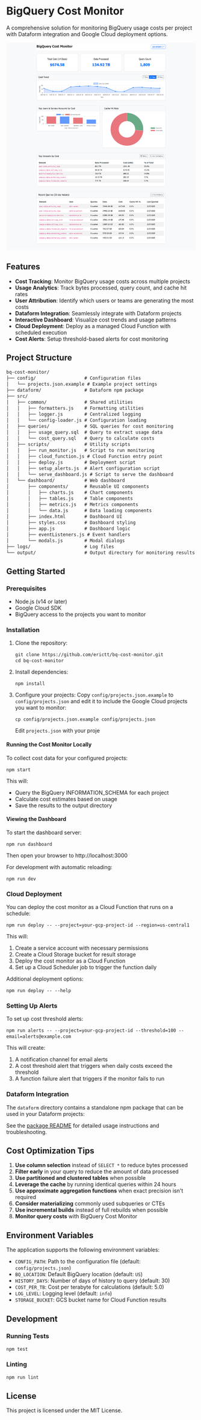 # BigQuery Cost Monitor

A comprehensive solution for monitoring BigQuery usage costs per project with Dataform integration and Google Cloud deployment options.

![dashboard screenshot](./docs/dashboard.png)

## Features

- **Cost Tracking**: Monitor BigQuery usage costs across multiple projects
- **Usage Analytics**: Track bytes processed, query count, and cache hit rates
- **User Attribution**: Identify which users or teams are generating the most costs
- **Dataform Integration**: Seamlessly integrate with Dataform projects
- **Interactive Dashboard**: Visualize cost trends and usage patterns
- **Cloud Deployment**: Deploy as a managed Cloud Function with scheduled execution
- **Cost Alerts**: Setup threshold-based alerts for cost monitoring

## Project Structure

```
bq-cost-monitor/
├── config/                  # Configuration files
│   └── projects.json.example # Example project settings
├── dataform/                # Dataform npm package
├── src/
│   ├── common/              # Shared utilities
│   │   ├── formatters.js    # Formatting utilities
│   │   ├── logger.js        # Centralized logging
│   │   └── config-loader.js # Configuration loading
│   ├── queries/             # SQL queries for cost monitoring
│   │   ├── usage_query.sql  # Query to extract usage data
│   │   └── cost_query.sql   # Query to calculate costs
│   ├── scripts/             # Utility scripts
│   │   ├── run_monitor.js   # Script to run monitoring
│   │   ├── cloud_function.js # Cloud Function entry point
│   │   ├── deploy.js        # Deployment script
│   │   ├── setup_alerts.js  # Alert configuration script
│   │   └── serve_dashboard.js # Script to serve the dashboard
│   └── dashboard/           # Web dashboard
│       ├── components/      # Reusable UI components
│       │   ├── charts.js    # Chart components
│       │   ├── tables.js    # Table components
│       │   ├── metrics.js   # Metrics components
│       │   └── data.js      # Data loading components
│       ├── index.html       # Dashboard UI
│       ├── styles.css       # Dashboard styling
│       ├── app.js           # Dashboard logic
│       ├── eventListeners.js # Event handlers
│       └── modals.js        # Modal dialogs
├── logs/                    # Log files
└── output/                  # Output directory for monitoring results
```

## Getting Started

### Prerequisites

- Node.js (v14 or later)
- Google Cloud SDK
- BigQuery access to the projects you want to monitor

### Installation

1. Clone the repository:
   ```
   git clone https://github.com/erictt/bq-cost-monitor.git
   cd bq-cost-monitor
   ```

2. Install dependencies:
   ```
   npm install
   ```

3. Configure your projects:
   Copy `config/projects.json.example` to `config/projects.json` and edit it to include the Google Cloud projects you want to monitor:
   ```
   cp config/projects.json.example config/projects.json
   ```
   
   Edit `projects.json` with your proje

#### Running the Cost Monitor Locally

To collect cost data for your configured projects:

```
npm start
```

This will:
- Query the BigQuery INFORMATION_SCHEMA for each project
- Calculate cost estimates based on usage
- Save the results to the output directory

#### Viewing the Dashboard

To start the dashboard server:

```
npm run dashboard
```

Then open your browser to http://localhost:3000

For development with automatic reloading:

```
npm run dev
```

### Cloud Deployment

You can deploy the cost monitor as a Cloud Function that runs on a schedule:

```
npm run deploy -- --project=your-gcp-project-id --region=us-central1
```

This will:
1. Create a service account with necessary permissions
2. Create a Cloud Storage bucket for result storage
3. Deploy the cost monitor as a Cloud Function
4. Set up a Cloud Scheduler job to trigger the function daily

Additional deployment options:
```
npm run deploy -- --help
```

### Setting Up Alerts

To set up cost threshold alerts:

```
npm run alerts -- --project=your-gcp-project-id --threshold=100 --email=alerts@example.com
```

This will create:
1. A notification channel for email alerts
2. A cost threshold alert that triggers when daily costs exceed the threshold
3. A function failure alert that triggers if the monitor fails to run

### Dataform Integration

The `dataform` directory contains a standalone npm package that can be used in your Dataform projects:

See the [package README](dataform/README.md) for detailed usage instructions and troubleshooting.

## Cost Optimization Tips

1. **Use column selection** instead of `SELECT *` to reduce bytes processed
2. **Filter early** in your query to reduce the amount of data processed
3. **Use partitioned and clustered tables** when possible
4. **Leverage the cache** by running identical queries within 24 hours
5. **Use approximate aggregation functions** when exact precision isn't required
6. **Consider materializing** commonly used subqueries or CTEs
7. **Use incremental builds** instead of full rebuilds when possible
8. **Monitor query costs** with BigQuery Cost Monitor

## Environment Variables

The application supports the following environment variables:

- `CONFIG_PATH`: Path to the configuration file (default: `config/projects.json`)
- `BQ_LOCATION`: Default BigQuery location (default: `US`)
- `HISTORY_DAYS`: Number of days of history to query (default: 30)
- `COST_PER_TB`: Cost per terabyte for calculations (default: 5.0)
- `LOG_LEVEL`: Logging level (default: `info`)
- `STORAGE_BUCKET`: GCS bucket name for Cloud Function results

## Development

### Running Tests

```
npm test
```

### Linting

```
npm run lint
```

## License

This project is licensed under the MIT License.
